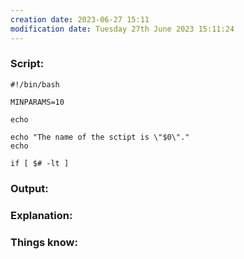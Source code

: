 ```yaml
---
creation date: 2023-06-27 15:11
modification date: Tuesday 27th June 2023 15:11:24
---
```


### Script:

```
#!/bin/bash

MINPARAMS=10

echo

echo "The name of the sctipt is \"$0\"."
echo

if [ $# -lt ]
```

### Output:



### Explanation:



### Things know:
